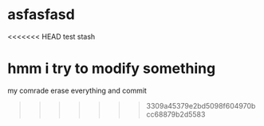 # asfasfasd

<<<<<<< HEAD
test stash

hmm i try to modify something
=======
my comrade erase everything and commit 
>>>>>>> 3309a45379e2bd5098f604970bcc68879b2d5583
